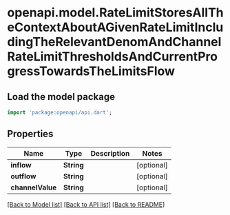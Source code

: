 # openapi.model.RateLimitStoresAllTheContextAboutAGivenRateLimitIncludingTheRelevantDenomAndChannelRateLimitThresholdsAndCurrentProgressTowardsTheLimitsFlow

## Load the model package
```dart
import 'package:openapi/api.dart';
```

## Properties
Name | Type | Description | Notes
------------ | ------------- | ------------- | -------------
**inflow** | **String** |  | [optional] 
**outflow** | **String** |  | [optional] 
**channelValue** | **String** |  | [optional] 

[[Back to Model list]](../README.md#documentation-for-models) [[Back to API list]](../README.md#documentation-for-api-endpoints) [[Back to README]](../README.md)


